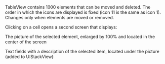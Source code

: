 TableView contains 1000 elements that can be moved and deleted.
The order in which the icons are displayed is fixed (icon 11 is the same as icon 1). Changes only when elements are moved or removed.

Clicking on a cell opens a second screen that displays:

The picture of the selected element, enlarged by 100% and located in the center of the screen

Text fields with a description of the selected item, located under the picture (added to UIStackView)
